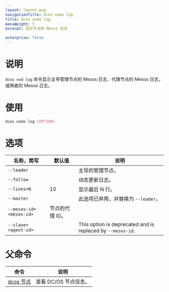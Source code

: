 ```yaml
---
layout: layout.pug
navigationTitle: dcos node log
title: dcos node log
menuWeight: 5
excerpt: 显示节点的 Mesos 日志

enterprise: false
---
```



# 说明
`dcos nod log` 命令显示主导管理节点的 Mesos 日志、代理节点的 Mesos 日志，或两者的 Mesos 日志。

# 使用

```bash
dcos node log [OPTION]
```

# 选项

| 名称，简写 | 默认值 | 说明 |
|---------|-------------|-------------|
| `--leader` | | 主导的管理节点。|
| `--follow` | | 动态更新日志。|
| `--lines=N` | 10 | 显示最后 N 行。|
| `--master` | | 此选项已弃用，并替换为 `--leader`。|
| `--mesos-id=<mesos-id>` | 节点的代理 ID。|
| `--slave=<agent-id>`   |             | This option is deprecated and is replaced by `--mesos-id`. |

# 父命令

| 命令 | 说明 |
|---------|-------------|
| [dcos 节点](/cn/1.11/cli/command-reference/dcos-node/) | 查看 DC/OS 节点信息。|


